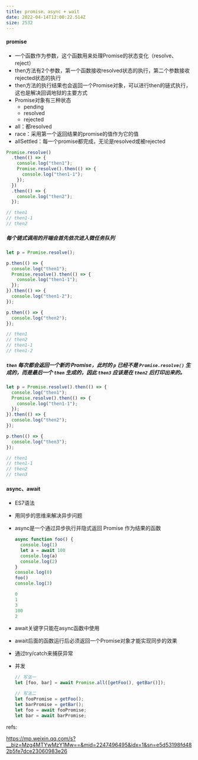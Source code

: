 ```yaml
---
title: promise、async + wait
date: 2022-04-14T12:00:22.514Z
size: 2532
---
```

#### promise

- 一个函数作为参数，这个函数用来处理Promise的状态变化（resolve、reject）
- then方法有2个参数，第一个函数接收resolved状态的执行，第二个参数接收rejected状态的执行
- then方法的执行结果也会返回一个Promise对象，可以进行then的链式执行，这也是解决回调地狱的主要方式
- Promise对象有三种状态
  - pending
  - resolved
  - rejected
- all：都resolved
- race：采用第一个返回结果的promise的值作为它的值
- allSettled：每一个promise都完成，无论是resolved或被rejected

```js
Promise.resolve()
  .then(() => {
    console.log("then1");
    Promise.resolve().then(() => {
      console.log("then1-1");
    });
  })
  .then(() => {
    console.log("then2");
  });

// then1
// then1-1
// then2
```

##### 每个链式调用的开端会首先依次进入微任务队列

```js
let p = Promise.resolve();

p.then(() => {
  console.log("then1");
  Promise.resolve().then(() => {
    console.log("then1-1");
  });
}).then(() => {
  console.log("then1-2");
});

p.then(() => {
  console.log("then2");
});

// then1
// then2
// then1-1
// then1-2
```

##### `then` 每次都会返回一个新的 Promise，此时的 `p` 已经不是 `Promise.resolve()` 生成的，而是最后一个 `then` 生成的，因此 `then3` 应该是在 `then2` 后打印出来的。

```js
let p = Promise.resolve().then(() => {
  console.log("then1");
  Promise.resolve().then(() => {
    console.log("then1-1");
  });
}).then(() => {
  console.log("then2");
});

p.then(() => {
  console.log("then3");
});

// then1
// then1-1
// then2
// then3
```



#### async、await

- ES7语法

- 用同步的思维来解决异步问题

- async是一个通过异步执行并隐式返回 Promise 作为结果的函数

  ```js
  async function foo() {
    console.log(1)
    let a = await 100
    console.log(a)
    console.log(2)
  }
  console.log(0)
  foo()
  console.log(3)
  
  0
  1
  3
  100
  2
  ```

- await关键字只能在async函数中使用

- await后面的函数运行后必须返回一个Promise对象才能实现同步的效果

- 通过try/catch来捕获异常

- 并发

  ```js
  // 写法一
  let [foo, bar] = await Promise.all([getFoo(), getBar()]);
  
  // 写法二
  let fooPromise = getFoo();
  let barPromise = getBar();
  let foo = await fooPromise;
  let bar = await barPromise;
  ```

  



refs:

https://mp.weixin.qq.com/s?__biz=Mzg4MTYwMzY1Mw==&mid=2247496495&idx=1&sn=e5d53198fd482b5fe7dce23060983e26
